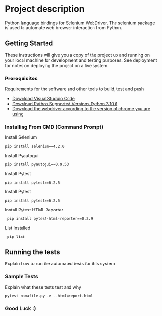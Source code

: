 # Project description

Python language bindings for Selenium WebDriver.
The selenium package is used to automate web browser interaction from Python.

## Getting Started

These instructions will give you a copy of the project up and running on
your local machine for development and testing purposes. See deployment
for notes on deploying the project on a live system.

### Prerequisites

Requirements for the software and other tools to build, test and push 
- [Download Visual Studuio Code](https://code.visualstudio.com/download)
- [Download Python Supported Versions Python 3.10.6](https://www.python.org/downloads/release/python-3106/)
- [Download the webdriver according to the version of chrome you are using](https://chromedriver.chromium.org/downloads)

### Installing From CMD (Command Prompt)

Install Selenium 

    pip install selenium==4.2.0

Install Pyautogui

    pip install pyautogui==0.9.53

Install Pytest

    pip install pytest==6.2.5

Install Pytest

    pip install pytest==6.2.5
  
Install Pytest HTML Reporter

     pip install pytest-html-reporter==0.2.9
    
List Installed

     pip list

## Running the tests

Explain how to run the automated tests for this system

### Sample Tests

Explain what these tests test and why

    pytest namafile.py -v --html=report.html

### Good Luck :)
